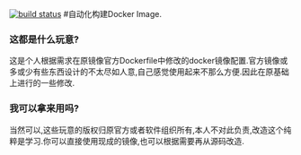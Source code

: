 [![build status](http://gitlab.eastfeet.com/bushengquan/docker/badges/master/build.svg)](http://gitlab.eastfeet.com/bushengquan/docker/commits/master)
#自动化构建Docker Image.

### 这都是什么玩意?

这是个人根据需求在原镜像官方Dockerfile中修改的docker镜像配置.官方镜像或多或少有些东西设计的不太尽如人意,自己感觉使用起来不那么方便.因此在原基础上进行的一些修改.

### 我可以拿来用吗?

当然可以,这些玩意的版权归原官方或者软件组织所有,本人不对此负责,改造这个纯粹是学习.你可以直接使用现成的镜像,也可以根据需要再从源码改造.



